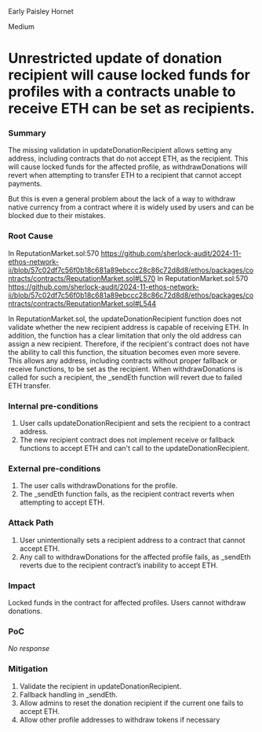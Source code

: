 Early Paisley Hornet

Medium

# Unrestricted update of donation recipient will cause locked funds for profiles with a contracts unable to receive ETH can be set as recipients.

### Summary

The missing validation in updateDonationRecipient allows setting any address, including contracts that do not accept ETH, as the recipient. This will cause locked funds for the affected profile, as withdrawDonations will revert when attempting to transfer ETH to a recipient that cannot accept payments.

But this is even a general problem about the lack of a way to withdraw native currency from a contract where it is widely used by users and can be blocked due to their mistakes.

### Root Cause

In ReputationMarket.sol:570 https://github.com/sherlock-audit/2024-11-ethos-network-ii/blob/57c02df7c56f0b18c681a89ebccc28c86c72d8d8/ethos/packages/contracts/contracts/ReputationMarket.sol#L570
In ReputationMarket.sol:570 https://github.com/sherlock-audit/2024-11-ethos-network-ii/blob/57c02df7c56f0b18c681a89ebccc28c86c72d8d8/ethos/packages/contracts/contracts/ReputationMarket.sol#L544

In ReputationMarket.sol, the updateDonationRecipient function does not validate whether the new recipient address is capable of receiving ETH. In addition, the function has a clear limitation that only the old address can assign a new recipient. Therefore, if the recipient's contract does not have the ability to call this function, the situation becomes even more severe. This allows any address, including contracts without proper fallback or receive functions, to be set as the recipient. When withdrawDonations is called for such a recipient, the _sendEth function will revert due to failed ETH transfer.

### Internal pre-conditions

1.	User calls updateDonationRecipient and sets the recipient to a contract address.
2.	The new recipient contract does not implement receive or fallback functions to accept ETH and can't call to the updateDonationRecipient.

### External pre-conditions

1.  The user calls withdrawDonations for the profile.
2. The _sendEth function fails, as the recipient contract reverts when attempting to accept ETH.

### Attack Path

1. User unintentionally sets a recipient address to a contract that cannot accept ETH.
2. Any call to withdrawDonations for the affected profile fails, as _sendEth reverts due to the recipient contract’s inability to accept ETH.

### Impact

Locked funds in the contract for affected profiles. Users cannot withdraw donations.

### PoC

_No response_

### Mitigation

1.  Validate the recipient in updateDonationRecipient.
2.  Fallback handling in _sendEth.
3.  Allow admins to reset the donation recipient if the current one fails to accept ETH.
4.  Allow other profile addresses to withdraw tokens if necessary 